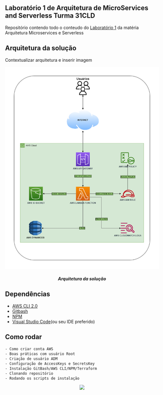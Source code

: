 ## Laboratório 1 de Arquitetura de MicroServices and Serverless Turma 31CLD
Repositório contendo todo o conteudo do 
[Laboratório 1](https://catalog.us-east-1.prod.workshops.aws/workshops/2c8321cb-812c-45a9-927d-206eea3a500f/en-US/000-gettingstarted) da matéria Arquitetura Microservices
e Serverless

## Arquitetura da solução
Contextualizar arquitetura e inserir imagem
<p align="center">
<img src="./doc/ArquiteturaSolucao.png" width="800px" height="auto">
</p>

<h5 align="center">Arquitetura da solução</h5>

## Dependências
- [AWS CLI 2.0](https://docs.aws.amazon.com/cli/latest/userguide/getting-started-install.html)
- [Gitbash](https://git-scm.com/downloads)
- [NPM](https://nodejs.org/pt-br/download)
- [Visual Studio Code](https://code.visualstudio.com/download)(ou seu IDE preferido)

## Como rodar
    - Como criar conta AWS
    - Boas práticas com usuário Root
    - Criação de usuário ADM
    - Configuração de AccessKeys e SecretsKey
    - Instalação GitBash/AWS CLI/NPM/Terraform
    - Clonando repositório
    - Rodando os scripts de instalação

<p align="center">
<img src="./doc/prints/initsh.gif" width="800px" height="auto">
</p>
